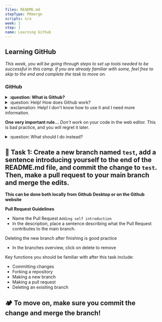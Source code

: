 ```yaml
---
files: README.md
stepType: PRmerge
scripts: n/a
week: 1
step: 1
name: Learning Github
---
```


## Learning GitHub

*This week, you will be going through steps to set up tools needed to be successful in this camp. If you are already familiar with some, feel free to skip to the end and complete the task to move on.*

### GitHub

<details>
<summary><b>:question: What is Github?</b></summary>
</br>

GitHub is a platform that is widely used in the tech industry, that enables code hosting and makes collaboration for coding a seamless process. You can use GitHub to manage your files, changes in your project, version control (the ability to revert back to previous versions of your code as well as versions developed by other programmers), and more.

[Get started with GitHub](https://guides.github.com/activities/hello-world/)
<br></br>
Check out <a href="https://guides.github.com/introduction/flow/">"The Github Flow"</a> for more information on issues, pull requests, committing, and branches!
<br><br/>
</details>

<details>
  <summary>:question: Help! How does Github work?</summary>
<details>
<summary>:question: What is a Repo? </summary>
  </br>
  
Repositories (or repos) are essentially **folders where you can store files of code.** The repo of our camp was duplicated into your account when you clicked "Create Template" so that you can commit changes and complete each lesson.

For our camp, each week is placed inside an issue. Only when you complete the week (committing the necessary code and commenting), will the issue close and you can move on to the next issue. Don’t worry – committing changes is easier than it sounds.
<br><br/>
</details>

<details>
<summary>:exclamation: How can I use GitHub Desktop to commit my code?</summary>
  </br>
  
1. Download GitHub desktop. This is one way you can commit changes to the cabin repo to complete each lesson here.
2. To have access to the cabin repository on GitHub desktop, the name of your repo needs to be entered in the top-left corner in the box with placeholder “Filter” and “Clone Repository” should be selected.

<img width="429" alt="clone" src="https://user-images.githubusercontent.com/70852990/104529805-8e157580-55d8-11eb-9b12-b004263a71ce.png">

3. Click “Pull Origin” once the repo is cloned to pull to GitHub desktop the most current version of the learning lab.
4. Open VSCode by clicking the button “Open in Visual Studio Code”. The files in the learning lab will be opened in VS code, and now you can complete the lesson (adding the necessary code). You need to add your code in a new file, so make sure you create a new file under the folder in VSCode. When you are done creating your new file and adding the necessary code, save the file and return to GitHub desktop.
5. The change will be shown. Add a summary and description of your change and then click “Commit to main”. Next, click “Push origin”, to push the change made in VSCode to the website.

<img width="900" alt="steps4desktop" src="https://user-images.githubusercontent.com/70852990/104529850-a6859000-55d8-11eb-9a85-908d18b52421.png">

*Remember, each step and lesson is posted on the repo on github.com. You will commit changes when the lesson instructs you to, and once you click “Push origin” and refresh the GitHub page, the issue will close and you can move on.*
<br><br/>
</details>

</details>
<details>
<summary>:exclamation: Help! I don't know how to use it and I need more information.</summary>
  </br>
  If you want to learn more about <b>what it is</b> and <b>how to use it,</b> try taking <a href='https://lab.github.com/githubtraining/introduction-to-github'>this</a> GitHub Learning Lab Course. After finishing it, you will have a strong understanding of all the features GitHub has to offer.
  <br><br/>
</details>

**One very important rule...**
*Don't* work on your code in the web editor. This is bad practice, and you will regret it later.
<details>
<summary>:question: What should I do instead?</summary>
  </br>
Install <a href='https://desktop.github.com/'>Github Desktop</a> and commit from your local computer. We'll go over code editors next if you don't have one to work on your code locally. You can also use <a href='http://kbroman.org/github_tutorial/pages/first_time.html'>git on your commandline</a>.
<br><br/>
</details>


## **:pencil: Task 1: Create a new branch named `test`, add a sentence introducing yourself to the end of the README.md file, and commit the change to `test`. Then, make a pull request to your main branch and merge the edits.**

**This can be done both locally from Github Desktop or on the Github website**

**Pull Request Guidelines**
* Name the Pull Request `Adding self introduction`
* In the description, place a sentence describing what the Pull Request contributes to the main branch.

Deleting the new branch after finishing is good practice
- In the branches overview, click on delete to remove

Key functions you should be familiar with after this task include:
- Committing changes
- Forking a repository
- Making a new branch
- Making a pull request
- Deleting an exisiting branch

## **:camping: To move on, make sure you commit the change and merge the branch!**

